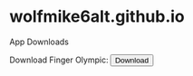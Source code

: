 # wolfmike6alt.github.io
App Downloads

Download Finger Olympic:
<a href="itms-services://?action=download-manifest&url=https://raw.githubusercontent.com/WolfMike6Alt/wolfmike6alt.github.io/main/fingerway.plist"><button type="button">Download</button></a>

